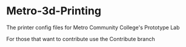 # Metro-3d-Printing
The printer config files for Metro Community College's Prototype Lab


For those that want to contribute use the Contribute branch


